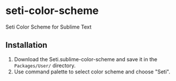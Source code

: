 # seti-color-scheme
Seti Color Scheme for Sublime Text

## Installation
1. Download the Seti.sublime-color-scheme and save it in the `Packages/User/` directory.
2. Use command palette to select color scheme and choose "Seti".
